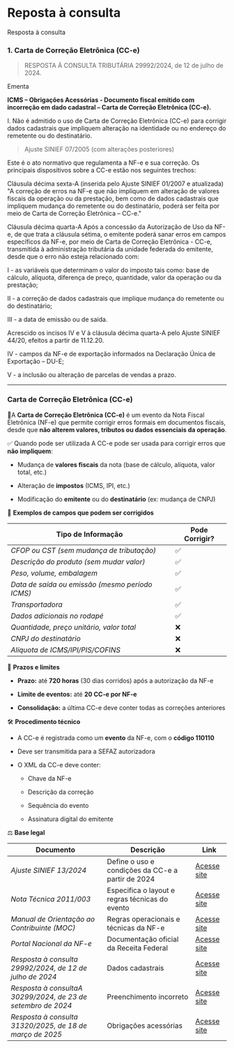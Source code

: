 # Reposta à consulta
Resposta à consulta



### 1. Carta de Correção Eletrônica (CC-e)

> RESPOSTA À CONSULTA TRIBUTÁRIA 29992/2024, de 12 de julho de 2024. 

Ementa

**ICMS – Obrigações Acessórias - Documento fiscal emitido com incorreção em dado cadastral – Carta de Correção Eletrônica (CC-e).**

I. Não é admitido o uso de Carta de Correção Eletrônica (CC-e) para corrigir dados cadastrais que impliquem alteração na identidade ou no endereço do remetente ou do destinatário.


> Ajuste SINIEF 07/2005 (com alterações posteriores)

Este é o ato normativo que regulamenta a NF-e e sua correção. Os principais dispositivos sobre a CC-e estão nos seguintes trechos:

Cláusula décima sexta-A (inserida pelo Ajuste SINIEF 01/2007 e atualizada)
"A correção de erros na NF-e que não impliquem em alteração de valores fiscais da operação ou da prestação, bem como de dados cadastrais que impliquem mudança do remetente ou do destinatário, poderá ser feita por meio de Carta de Correção Eletrônica – CC-e."

Cláusula décima quarta-A Após a concessão da Autorização de Uso da NF-e, de que trata a cláusula sétima, o emitente poderá sanar erros em campos específicos da NF-e, por meio de Carta de Correção Eletrônica - CC-e, transmitida à administração tributária da unidade federada do emitente, desde que o erro não esteja relacionado com:

I - as variáveis que determinam o valor do imposto tais como: base de cálculo, alíquota, diferença de preço, quantidade, valor da operação ou da prestação;

II - a correção de dados cadastrais que implique mudança do remetente ou do destinatário;

III - a data de emissão ou de saída.

Acrescido os incisos IV e V à cláusula décima quarta-A pelo Ajuste SINIEF 44/20, efeitos a partir de 11.12.20.

IV -   campos da NF-e de exportação informados na Declaração Única de Exportação – DU-E;

V -   a inclusão ou alteração de parcelas de vendas a prazo.

-----------------------------------------------



### Carta de Correção Eletrônica (CC-e)

📘A **Carta de Correção Eletrônica (CC-e)** é um evento da Nota Fiscal Eletrônica (NF-e) que permite corrigir erros formais em documentos fiscais, desde que **não alterem valores, tributos ou dados essenciais da operação**.

✅ Quando pode ser utilizada
A CC-e pode ser usada para corrigir erros que **não impliquem**:

- Mudança de **valores fiscais** da nota (base de cálculo, alíquota, valor total, etc.)

- Alteração de **impostos** (ICMS, IPI, etc.)

- Modificação do **emitente** ou do **destinatário** (ex: mudança de CNPJ)

📌 **Exemplos de campos que podem ser corrigidos**

| **Tipo de Informação**	| **Pode Corrigir?** |
| -------------------- | -------------------- |
| *CFOP ou CST (sem mudança de tributação)* |  ✅  |
| *Descrição do produto (sem mudar valor)* |  ✅  |
| *Peso, volume, embalagem*	|   ✅  |
| *Data de saída ou emissão (mesmo período ICMS)*	| ✅ |
| *Transportadora*	| ✅ |
| *Dados adicionais no rodapé*	| ✅ |
| *Quantidade, preço unitário, valor total*	| ❌ |
| *CNPJ do destinatário*	| ❌ |
| *Alíquota de ICMS/IPI/PIS/COFINS*	| ❌ |

📅 **Prazos e limites**

- **Prazo:** até **720 horas** (30 dias corridos) após a autorização da NF-e

- **Limite de eventos:** até **20 CC-e por NF-e**

- **Consolidação:** a última CC-e deve conter todas as correções anteriores

🛠️ **Procedimento técnico**

- A CC-e é registrada como um **evento** da NF-e, com o **código 110110**

- Deve ser transmitida para a SEFAZ autorizadora

- O XML da CC-e deve conter:

  - Chave da NF-e

  - Descrição da correção

  - Sequência do evento

  - Assinatura digital do emitente


⚖️ **Base legal**

| **Documento**	| **Descrição** | **Link** |
|-----------|----------| ----------|
| *Ajuste SINIEF 13/2024* |	Define o uso e condições da CC-e a partir de 2024 | [Acesse site](https://www.confaz.fazenda.gov.br/legislacao/ajustes/2024/ajuste-sinef-13-24) |
| *Nota Técnica 2011/003*	| Especifica o layout e regras técnicas do evento | [Acesse site](https://www.nfe.fazenda.gov.br/portal/exibirArquivo.aspx?conteudo=hNJXbmu+l8Q%3D) |
| *Manual de Orientação ao Contribuinte (MOC)* |	Regras operacionais e técnicas da NF-e | [Acesse site](https://www.nfe.fazenda.gov.br/portal/listaConteudo.aspx?tipoConteudo=ndIjl+iEFdE%3D) |
| *Portal Nacional da NF-e*	| Documentação oficial da Receita Federal | [Acesse site](https://www.nfe.fazenda.gov.br)
| *Resposta à consulta 29992/2024, de 12 de julho de 2024* | Dados cadastrais | [Acesse site](https://legislacao.fazenda.sp.gov.br/Paginas/RC30299_2024.aspx) |
| *Resposta à consultaA 30299/2024, de 23 de setembro de 2024* | Preenchimento incorreto | [Acesse site]([https://legislacao.fazenda.sp.gov.br/Paginas/RC30299_2024.aspx) |
| *Resposta à consulta 31320/2025, de 18 de março de 2025* | Obrigações acessórias | [Acesse site](https://legislacao.fazenda.sp.gov.br/Paginas/RC31320_2025.aspx) |

